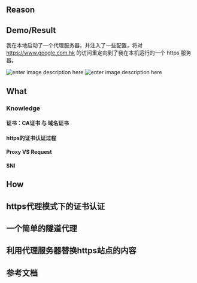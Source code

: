 ## Reason

## Demo/Result
我在本地启动了一个代理服务器，并注入了一些配置，将对 https://www.google.com.hk 的访问重定向到了我在本机运行的一个 https 服务器。

![enter image description here](https://picasaweb.google.com/113799841557501368046/6687422839937593681#6687422840024472866 "@notes/https-proxy")
![enter image description here](https://picasaweb.google.com/113799841557501368046/6687423128724431953#6687423132031801458)

## What
### Knowledge
#### 证书：CA证书 与 域名证书

#### https的证书认证过程

#### Proxy VS Request

#### SNI

## How

## https代理模式下的证书认证

## 一个简单的隧道代理

## 利用代理服务器替换https站点的内容

## 参考文档
<!--stackedit_data:
eyJoaXN0b3J5IjpbLTI0OTc1NTc3OCwtMTIwMjI1MjI4Myw5OT
ExMzc4OTZdfQ==
-->